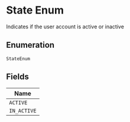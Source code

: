 
# State Enum

Indicates if the user account is active or inactive

## Enumeration

`StateEnum`

## Fields

| Name |
|  --- |
| `ACTIVE` |
| `IN_ACTIVE` |

